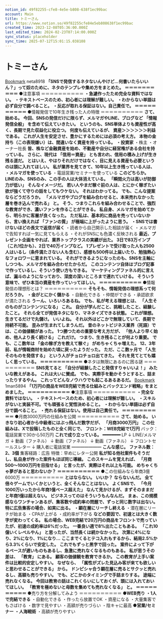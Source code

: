 ```yaml
---
notion_id: 49f82255-cfe8-4e5e-b808-638f1ec99bac
account: Main
title: トミーさん
url: https://www.notion.so/49f82255cfe84e5eb808638f1ec99bac
created_time: 2023-12-08T05:36:00.000Z
last_edited_time: 2024-02-23T07:14:00.000Z
sync_status: placeholder
sync_time: 2025-07-12T15:01:15.038108
---
```

# トミーさん

  [Bookmark](https://make-a-bundle.com/knowledge/sns/sns-neta)
  neta8918
  **「SNSで発信するネタないんやけど…何書いたらいいん？」って奴のために、ネタのテンプレや集め方をまとめた。**
  **＝＝＝＝＝＝＝＝＝＝**
  ●注意事項
  ＝＝＝＝＝＝＝＝＝＝
  **・急遽作ったため完全な資料ではない。**
  **・テキストベースのため、初心者には理解が難しい。**
  **・わからない単語は必ず自分で調べること。**
  **・反応が取れる保証はない。自己責任で。**
  **＝＝＝＝＝＝＝＝＝＝**
  ●情報発信で10年生き残った人の特徴
  ＝＝＝＝＝＝＝＝＝＝
  **さて、始める。**
  **今回、SNSの発信だけに限らず、メルマガやLINE、ブログなど**
  **「情報発信全般」**
  **を含めて伝えていきたい。**
  **というのも、SNS単体よりも資産性が高く、長期で見た収益化に役立つ。**
  **何度も伝えているが、**
  **資産＞＞＞＞＞＞利益**
  **である。**
  **これが人生を安定させ、豊かにするためには必須の考え方。**
  **本物の金持ち（この表現嫌い）は、間違いなく資産を持っている。**
  **・投資家**
  ・株主
  ・オーナー社長
  **皆、株など金融資産を始め、不動産や自分に経営権がある会社を持っている。**
  **さらに、現代は**
  **「信用＝資産」**
  **とも言われ、信用の積み上げが生き残る道だ。**
  **とはいえ、やはりそれだけではなく、目に見える資産も必要というのは頭に入れてほしい。**
  **私が業界を見てきて、10年以上生き残っている人は、**
  **・メルマガを使っている**
  ・電話営業/セミナーを使っている
  **このどちらか。**
  **LINEのみ、SNSのみ、この手の人は大体消えている。**
  **「瞬間火力は高いが防御力が低い」**
  **そんなイメージだ。**
  **若い人やまだ稼ぐ前の人は、とにかく稼ぎたい欲が強くて守りの話をしてもウケない。**
  **それはわかってる。**
  **でも、こんな提案ならどうだろうか。**
  **「メルマガやブログを組み合わせると、本来売れなかった層を巻き込んで売れる」**
  **と。**
  **そう、つまりこれらを組み合わせることで、強烈な教育ができ、濃いファンを作ることができる。**
  **私自身、メルマガを始めてから、明らかに客層が良くなった。**
  **ただ私は、基本的に商品を売っていないから、言い換えれば**
  **「ファンの質」**
  **が極端に上がったように思う。**
  **・SNSでは書けないほどの長文で返信が届く**
  ・読者から自己開示した相談が届く
  ・メルマガで告知すれば一気に見てもらえる
  ・それがSNSにも色濃く反映される
  **最近、プレゼント企画をやれば、業界トップクラスの実績が出た。**
  **3日で83万インプ（これ1位かも）、2日で40万インプなど。**
  **1プレゼントで受け取った人も2500人はいるし（条件満たさない人も含む）、感想も500件以上届いたり、勉強熱心なフォロワーに恵まれている。**
  **それができるようになったのも、SNSを主軸にしつつも、メルマガを組み合わせたからだ。**
  **このコンテンツ自体はブログ記事で作っているし、そういう使い方もできる。**
  **マーケティングファネル的に言えば、漏斗のようになっており、深度の深いところまで連れていける。**
  **そういう意味で、ぜひ本当の資産を作っていってほしい。**
  **＝＝＝＝＝＝＝＝＝＝**
  ●情報発信の理想形とは？
  ＝＝＝＝＝＝＝＝＝＝
  **そもそも、情報発信の理想系って何だろうか。**
  **・金がとにかく儲かる**
  ・自動化できる
  ・仲間ができる
  ・承認欲求が満たされる
  **うーん、いろいろあるね。**
  **でも、私が考える理想とは、**
  **「人生そのものがコンテンツになる」**
  **これ。**
  **自分が学んだこと、挑戦したこと、経験したこと。**
  **それら全てが発信ネタになり、マネタイズできる状態。**
  **これが理想。**
  **生きてるだけで丸儲け。**
  **いいよね。**
  **それ以外はどこかで無理していて、長期で持続不可能。**
  **歪みが生まれてしまうんだ。**
  **昔のネットビジネス業界（死語）では、この価値観があった。**
  **1つ勝つための重要な考え方だが、**
  **「他人より早く始め、他人より長く続ける」**
  **これだけ。**
  **つまり、生き残ることが何より重要。**
  **でも、ここ数年は**
  **「金の稼ぎ方を教えて稼ぐ」**
  **がめちゃくちゃ増えた。**
  **12、3年前、私が情報商材を始めた頃に戻ったようだった。**
  **ただ、ここ数ヶ月で**
  **「人生そのものを発信する」**
  **という人がチョロチョロ出てきた。**
  **それを見てとても嬉しく思っている。**
  **＝＝＝＝＝＝＝＝＝＝**
  ●ネタは無限にあるのに困る謎
  ＝＝＝＝＝＝＝＝＝＝
  **SNS見てると**
  **「自分が経験したこと発信すりゃいいよ！」**
  **みたいな教えがある。**
  **これは大いに賛成。**
  **でも、実際手を動かそうとすると、詰まったりするやん。**
  **これってどんなノウハウでも起こるあるあるだ。**
  [Bookmark](https://make-a-bundle.com/knowledge/sns/1man)
  1man5894
  **「1万円の商品をWEB完結で売る仕組みとバックエンド戦略」をまとめました。**
  **＝＝＝＝＝＝＝＝＝＝**
  ●注意事項
  ＝＝＝＝＝＝＝＝＝＝
  **・完全な資料ではない。**
  **・テキストベースのため、初心者には理解が難しい。**
  **・スキルがないと実装不可。でも頑張ると覚悟決めること。**
  **・わからない単語は必ず自分で調べること。**
  **・売れる保証はない。使用は自己責任で。**
  **＝＝＝＝＝＝＝＝＝＝**
  ●月商3000万円の仕組みを公開
  ＝＝＝＝＝＝＝＝＝＝
  **さて、始める。**
  **いきなり初心者から中級者にはぶっ飛んだ数字だが、**
  **「月商3000万円」**
  **この仕組みは、Xで投稿したものと全く同じで、**
  **フロント：WEB完結で1万円**
  バック：電話営業で30から50万円
  **これで成り立っている。**
  **━━━━━━━**
  LP
  ↓
  LINE/メルマガ
  ↓
  動画（ファネル）
  ↓
  動画（ファネル）
  ↓
  動画（ファネル）
  ↓
  フロントセールスレター
  ↓
  購入者に電話営業
  ━━━━━━━
  **こんな感じ。**
  **ファネル数：2、3個**
  集客経路：広告
  特徴：早めにレター公開
  **私が知る他社案件もそうだし、私自身が作った案件もほぼ同じ導線。**
  **このスキームを覚えれば、**
  **「月商500〜1000万円を目指せる」**
  **と言ったが、実際はそれ以上も可能。**
  **めちゃくちゃ夢があると思わないか？**
  **＝＝＝＝＝＝＝＝＝＝**
  ●この仕組みなら年商3億6000万
  ＝＝＝＝＝＝＝＝＝＝
  **とはならない。**
  **いいか？**
  **ならないんだ。**
  **全て倍々ゲームでいくかというと、全くそんなことはない。**
  **よくSNSで、**
  **「今月1000万いったから年商1億ペース超えた」**
  **なんて見かけるが、まずそのままだと年商1億は超えない。**
  **ビジネスってのはそういうもんなんだ。**
  **まぁ、この規模感ならワンチャンあるが、集客数や成約率の問題で、ずっと同じ数字は出ない。**
  **特に広告集客の場合、如実に出る。**
  **・顕在層にリーチし終える**
  ・潜在層にリーチが始まる
  ・CPAが上がる
  ・成約率が下がる
  **などの要因で、初速とは大きく数字が変わってくる。**
  **私の場合、WEB完結で20万円の商品をフロントで売っていたが、初速の成約率は6%だった。**
  **一番良い週で8%出たこともある。**
  **「これ10億いくレベルやん」**
  **と思ったが、当然長くは続かなかった。**
  **次第に4%になり、2%になり、1%になり…**
  **ここまでくるとテコ入れもするから、結局2.5%から3.3%くらいで安定した。**
  **これでもずっと黒字で回った。**
  **案件によって下がるペースが遅いものもあるし、急激に売れなくなるものもある。**
  **私が思うその差は、**
  **「教育」**
  **にある。**
  **顧客の価値観を教育できるか。**
  **この教育が上手い案件は比較的安定しやすい。**
  **なぜなら、**
  **「属性がズレた見込み客が来ても欲しいと思わせることができる」**
  **から。**
  **ドンピシャ合う顕在層に売るとサクッと売れるし、高額も売りやすい。**
  **でも、どこかのタイミングで手詰まりする。**
  **途端に売れなくなる。**
  **今回は教育の話はこれくらいにしておくが、頭には入れておいてほしい。**
  **「教育を極めないと母数を集めても売れなくなる」**
  **と。**
  **＝＝＝＝＝＝＝＝＝＝**
  ●売り方を分解してみよう
  ＝＝＝＝＝＝＝＝＝＝
  **●WEB売り**
  **・1人で完結できる**
  ・自動化できる
  ・作ったら放置でOK
  ・資産になる
  ・大量集客でもさばける
  ・数字で見やすい
  ・高額が売りづらい
  ・陰キャに最高
  **●営業/セミナー**
  **・人海戦術**
  ・高額が売りやすい